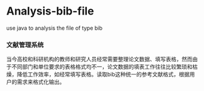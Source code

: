 # Analysis-bib-file
use java to analysis the file of type bib

### 文献管理系统

当今高校和科研机构的教师和研究人员经常需要整理论文数据、填写表格，然而由于不同部门和单位要求的表格格式均不一，论文数据的填表工作往往比较繁琐和枯燥，降低工作效率，如经常填写表格。读取bib这种统一的参考文献格式，根据用户的需求来格式化输出。
